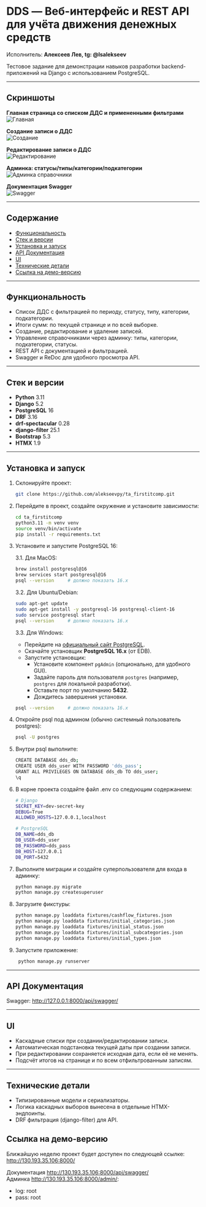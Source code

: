 # DDS — Веб-интерфейс и REST API для учёта движения денежных средств

Исполнитель: **Алексеев Лев, tg: @lsalekseev** 

Тестовое задание для демонстрации навыков разработки backend-приложений на Django с использованием PostgreSQL.

---

## Скриншоты

**Главная страница со списком ДДС и примененными фильтрами**   
![Главная](https://drive.google.com/uc?export=view&id=1-S1MR9SPbWjEP_n8_y0iv-KUmYSmTPHH)

**Создание записи о ДДС**   
![Создание](https://drive.google.com/uc?export=view&id=1-dEDVYdwRTk9dd5-aOav91V9oRQKLPbj)

**Редактирование записи о ДДС**   
![Редактирование](https://drive.google.com/uc?export=view&id=1uc26uFRXk-zMTGa1J6EbwlL5nWTwDVV5)

**Админка: статусы/типы/категории/подкатегории**  
![Админка справочники](https://drive.google.com/uc?export=view&id=1vi5O98zIFPf6mOCGm_25G9ZJSiEQncBI)

**Документация Swagger**  
![Swagger](https://drive.google.com/uc?export=view&id=1YkB2qoBRUi0r8OGqmsj3LLuRSys1w5Ti)

---

## Содержание

- [Функциональность](#функциональность)
- [Стек и версии](#стек-и-версии)
- [Установка и запуск](#установка-и-запуск)
- [API Документация](#api)
- [UI](#ui)
- [Технические детали](#технические-детали)
- [Ссылка на демо-версию](#проблемы-и-решения)

---

## Функциональность

- Список ДДС с фильтрацией по периоду, статусу, типу, категории, подкатегории.
- Итоги сумм: по текущей странице и по всей выборке.
- Создание, редактирование и удаление записей.
- Управление справочниками через админку: типы, категории, подкатегории, статусы.
- REST API с документацией и фильтрацией.
- Swagger и ReDoc для удобного просмотра API.

---

## Стек и версии

- **Python** 3.11  
- **Django** 5.2  
- **PostgreSQL** 16  
- **DRF** 3.16  
- **drf-spectacular** 0.28  
- **django-filter** 25.1  
- **Bootstrap** 5.3  
- **HTMX** 1.9

---

## Установка и запуск

1. Склонируйте проект:
   ```bash
   git clone https://github.com/alekseevpy/ta_firstitcomp.git

2. Перейдите в проект, создайте окружение и установите зависимости:
    ```bash
    cd ta_firstitcomp
    python3.11 -m venv venv
    source venv/bin/activate
    pip install -r requirements.txt

3. Установите и запустите PostgreSQL 16:
   
   3.1. Для MacOS:
    ```bash
    brew install postgresql@16
    brew services start postgresql@16
    psql --version     # должно показать 16.x
    ```
   
   3.2. Для Ubuntu/Debian:
    ```bash
    sudo apt-get update
    sudo apt-get install -y postgresql-16 postgresql-client-16
    sudo service postgresql start
    psql --version     # должно показать 16.x
    ```
   
   3.3. Для Windows:  
    * Перейдите на [официальный сайт PostgreSQL](https://www.postgresql.org/download/windows/).  
    * Скачайте установщик **PostgreSQL 16.x** (от EDB).  
    * Запустите установщик:  
       - Установите компонент `pgAdmin` (опционально, для удобного GUI).  
       - Задайте пароль для пользователя `postgres` (например, `postgres` для локальной разработки).  
       - Оставьте порт по умолчанию **5432**.  
       - Дождитесь завершения установки.  
    ```bash
    psql --version     # должно показать 16.x
    ```
4. Откройте psql под админом (обычно системный пользователь postgres):
    ```bash
    psql -U postgres
    ```
5. Внутри psql выполните:
    ```bash
    CREATE DATABASE dds_db;
    CREATE USER dds_user WITH PASSWORD 'dds_pass';
    GRANT ALL PRIVILEGES ON DATABASE dds_db TO dds_user;
    \q
    ```
6. В корне проекта создайте файл .env со следующим содержанием:
    ```bash
    # Django
    SECRET_KEY=dev-secret-key
    DEBUG=True
    ALLOWED_HOSTS=127.0.0.1,localhost
    
    # PostgreSQL
    DB_NAME=dds_db
    DB_USER=dds_user
    DB_PASSWORD=dds_pass
    DB_HOST=127.0.0.1
    DB_PORT=5432
    ```
7. Выполните миграции и создайте суперпользователя для входа в админку:
    ```bash
    python manage.py migrate
    python manage.py createsuperuser
    ```
8. Загрузите фикстуры:
    ```bash
    python manage.py loaddata fixtures/cashflow_fixtures.json
    python manage.py loaddata fixtures/initial_categories.json
    python manage.py loaddata fixtures/initial_status.json
    python manage.py loaddata fixtures/initial_subcategories.json
    python manage.py loaddata fixtures/initial_types.json
    ```
9. Запустите приложение:
   ```bash
    python manage.py runserver
    ```

---

## API Документация

Swagger: http://127.0.0.1:8000/api/swagger/

---

## UI

- Каскадные списки при создании/редактировании записи.
- Автоматическая подстановка текущей даты при создании записи.
- При редактировании сохраняется исходная дата, если её не менять.
- Подсчёт итогов на странице и по всем отфильтрованным записям.

---

## Технические детали

- Типизированные модели и сериализаторы.
- Логика каскадных выборов вынесена в отдельные HTMX-эндпоинты.
- DRF фильтрация (django-filter) для API.


## Ссылка на демо-версию
Ближайшую неделю проект будет доступен по следующей ссылке: http://130.193.35.106:8000/

Документация http://130.193.35.106:8000/api/swagger/  
Админка http://130.193.35.106:8000/admin/:
  - log: root
  - pass: root
